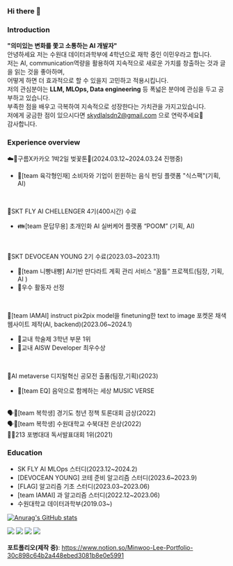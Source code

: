### Hi there 👋

### **Introduction**<br/>
**"의미있는 변화를 쫓고 소통하는 AI 개발자"** <br/>
안녕하세요 저는 수원대 데이터과학부에 4학년으로 재학 중인 이민우라고 합니다.<br/>
저는 AI, communication역량을 활용하여 지속적으로 새로운 가치를 창출하는 것과 글을 읽는 것을 좋아하며,<br/>
어떻게 하면 더 효과적으로 할 수 있을지 고민하고 적용시킵니다.<br/>
저의 관심분야는 **LLM, MLOps, Data engineering** 등 폭넓은 분야에 관심을 두고 공부하고 있습니다.<br/>
부족한 점을 배우고 극복하여 지속적으로 성장한다는 가치관을 가지고있습니다.<br/>
저에게 궁금한 점이 있으시다면 skydlalsdn2@gmail.com 으로 연락주세요🙂<br/>
감사합니다.

### **Experience overview**

☁️🍫구름X카카오 1박2일 벚꽃톤🌸(2024.03.12~2024.03.24 진행중)
- 🥘[team 육각형인재] 소비자와 기업이 윈윈하는 음식 펀딩 플랫폼 "식스팩"(기획, AI)<br/>
<br/>

🪽SKT FLY AI CHELLENGER 4기(400시간) 수료<br/>
- 👪[team 문답무용] 초개인화 AI 실버케어 플랫폼 “POOM” (기획, AI)<br/>
<br/>

🌊SKT  DEVOCEAN YOUNG 2기 수료(2023.03~2023.11) <br/>
- 🐛[team 니빵내빵] AI기반 만다라트 계획 관리 서비스 “꿈틀” 프로젝트(팀장, 기획, AI )
- 🏅우수 활동자 선정<br/>
<br/>

👾[team IAMAI] instruct pix2pix model을 finetuning한 text to image 포켓몬 채색 웹사이트 제작(AI, backend)(2023.06~2024.1)<br/>
- 🏅교내 학술제 3학년 부문 1위
- 🏅교내 AISW Developer 최우수상<br/>
<br/>

🤖AI metaverse 디지털혁신 공모전 출품(팀장,기획)(2023)<br/>
- 🎻[team EQ] 음악으로 함께하는 세상 MUSIC VERSE
  

<br/>
🗣️🏅[team 복학생] 경기도 청년 정책 토론대회 금상(2022)<br/>
🗣️🏅[team 복학생] 수원대학교 수북대전 은상(2022)<br/>
📖🏅213 포병대대 독서발표대회 1위(2021)<br/>



### **Education**
- SK FLY AI MLOps 스터디(2023.12~2024.2)
- [DEVOCEAN YOUNG] 코테 준비 알고리즘 스터디(2023.6~2023.9)
- [FLAG] 알고리즘 기초 스터디(2023.03~2023.06)
- [team IAMAI] 과 알고리즘 스터디(2022.12~2023.06)
- 수원대학교 데이터과학부(2019.03~)


<!--
**barabonda/barabonda** is a ✨ _special_ ✨ repository because its `README.md` (this file) appears on your GitHub profile.

Here are some ideas to get you started:

- 🔭 I’m currently working on ...
- 🌱 I’m currently learning ...
- 👯 I’m looking to collaborate on ...
- 🤔 I’m looking for help with ...
- 💬 Ask me about ...
- 📫 How to reach me: ...
- 😄 Pronouns: ...
- ⚡ Fun fact: ...
-->

[![Anurag's GitHub stats](https://github-readme-stats.vercel.app/api?username=barabonda)](https://github.com/anuraghazra/github-readme-stats)

<img src="https://img.shields.io/badge/Python-007396?style=for-the-badge&logo=java&logoColor=white"> <img src="https://img.shields.io/badge/Azure-4479A1?style=for-the-badge&logo=MySQL&logoColor=white">
<img src="https://img.shields.io/badge/Dart-2C2255?style=for-the-badge&logo=Eclipse%20IDE&logoColor=white">
<img src="https://img.shields.io/badge/github-181717?style=for-the-badge&logo=github&logoColor=white">
<br/>
<br/>
**포트폴리오(제작 중)**: https://www.notion.so/Minwoo-Lee-Portfolio-30c898c64b2a448ebed3081b8e0e5991
